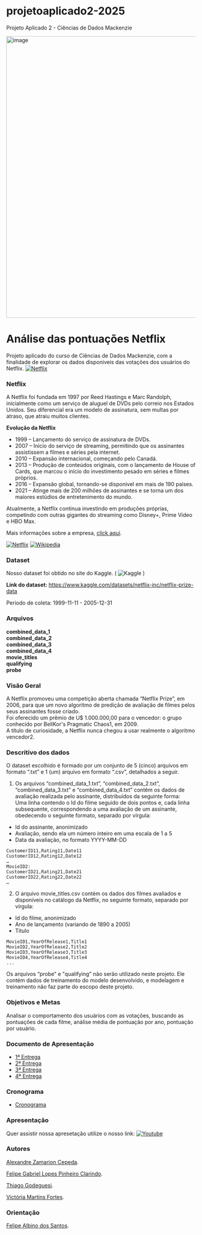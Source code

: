 # projetoaplicado2-2025
Projeto Aplicado 2 - Ciências de Dados Mackenzie

<img src="/pics/netflix.gif" alt="image" width="1200" height="750">

# Análise das pontuações Netflix
Projeto aplicado do curso de Ciências de Dados Mackenzie, com a finalidade de explorar os dados disponiveis das votações dos usuários do Netflix.
[![Netflix](/pics/MCK_horizontal_vermelho.png)](#)


### Netflix
A Netflix foi fundada em 1997 por Reed Hastings e Marc Randolph, inicialmente como um serviço de aluguel de DVDs pelo correio nos Estados Unidos. Seu diferencial era um modelo de assinatura, sem multas por atraso, que atraiu muitos clientes.

**Evolução da Netflix**
- 1999 – Lançamento do serviço de assinatura de DVDs.
- 2007 – Início do serviço de streaming, permitindo que os assinantes assistissem a filmes e séries pela internet.
- 2010 – Expansão internacional, começando pelo Canadá.
- 2013 – Produção de conteúdos originais, com o lançamento de House of Cards, que marcou o início do investimento pesado em séries e filmes próprios.
- 2016 – Expansão global, tornando-se disponível em mais de 190 países.
- 2021 – Atinge mais de 200 milhões de assinantes e se torna um dos maiores estúdios de entretenimento do mundo.

Atualmente, a Netflix continua investindo em produções próprias, competindo com outras gigantes do streaming como Disney+, Prime Video e HBO Max.

Mais informações sobre a empresa, [click aqui](Netflix.md).

[![Netflix](https://img.shields.io/badge/Netflix-E50914?logo=netflix&logoColor=white)](https://www.netflix.com/br/)
[![Wikipedia](https://img.shields.io/badge/Wikipedia-%23000000.svg?logo=wikipedia&logoColor=white)](https://pt.wikipedia.org/wiki/Netflix)

### Dataset
Nosso dataset foi obtido no site do Kaggle. ( ![Kaggle](https://img.shields.io/badge/Kaggle-035a7d?logo=kaggle&logoColor=white) )

**Link do dataset:** 
https://www.kaggle.com/datasets/netflix-inc/netflix-prize-data

Periodo de coleta: 1999-11-11 - 2005-12-31

### Arquivos
**combined_data_1**<br>
**combined_data_2**<br>
**combined_data_3**<br>
**combined_data_4**<br>
**movie_titles**<br>
**qualifying**<br>
**probe**<br>

### Visão Geral
A Netflix promoveu uma competição aberta chamada “Netflix Prize”, em 2006, para que um novo algoritmo de predição de avaliação de filmes pelos seus assinantes fosse criado.<br>
Foi oferecido um prêmio de U$ 1.000.000,00 para o vencedor: o grupo conhecido por BellKor's Pragmatic Chaos1, em 2009.<br>
A título de curiosidade, a Netflix nunca chegou a usar realmente o algoritmo vencedor2.<br>

### Descritivo dos dados
O dataset escolhido é formado por um conjunto de 5 (cinco) arquivos em formato “.txt” e 1 (um) arquivo em formato “.csv”, detalhados a seguir. <br>
1) Os arquivos “combined_data_1.txt”, “combined_data_2.txt”, “combined_data_3.txt” e “combined_data_4.txt” contêm os dados de avaliação realizada pelo assinante, distribuídos da seguinte forma:<br>
Uma linha contendo o Id do filme seguido de dois pontos e, cada linha subsequente, correspondendo a uma avaliação de um assinante, obedecendo o seguinte formato, separado por vírgula:<br>
  - Id do assinante, anonimizado
  - Avaliação, sendo ela um número inteiro em uma escala de 1 a 5
  - Data da avaliação, no formato YYYY-MM-DD

```MovieID1:
CustomerID11,Rating11,Date11
CustomerID12,Rating12,Date12
…
MovieID2:
CustomerID21,Rating21,Date21
CustomerID22,Rating22,Date22
…
```
2) O arquivo movie_titles.csv contém os dados dos filmes avaliados e disponíveis no catálogo da Netflix, no seguinte formato, separado por vírgula:
  - Id do filme, anonimizado
  - Ano de lançamento (variando de 1890 a 2005)
  - Título

```
MovieID1,YearOfRelease1,Title1
MovieID2,YearOfRelease2,Title2
MovieID3,YearOfRelease3,Title3
MovieID4,YearOfRelease4,Title4
...
```

Os arquivos “probe” e "qualifying" não serão utilizado neste projeto. Ele contém dados de treinamento do modelo desenvolvido, e modelagem e treinamento não faz parte do escopo deste projeto.

### Objetivos e Metas
Analisar o comportamento dos usuários com as votações, buscando as pontuações de cada filme, análise média de pontuação por ano, pontuação por usuário.

### Documento de Apresentação
- [1ª Entrega](#)
- [2ª Entrega](#)
- [3ª Entrega](#)
- [4ª Entrega](#)

### Cronograma
- [Cronograma](#)

### Apresentação
Quer assistir nossa apresetação utilize o nosso link: [![Youtube](https://img.shields.io/badge/YouTube-red?logo=youtube&logoColor=white)](#) 


### Autores
[Alexandre Zamarion Cepeda](https://www.linkedin.com/in/alexandre-zamarion-cepeda/).

[Felipe Gabriel Lopes Pinheiro Clarindo](https://www.linkedin.com/in/felipeclarindo/).

[Thiago Godeguesi](https://www.linkedin.com/in/thiagogodeguesi/).

[Victória Martins Fortes](https://www.linkedin.com/in/victoriafortes/).
  

### Orientação 

[Felipe Albino dos Santos](https://www.linkedin.com/in/felipea/).
